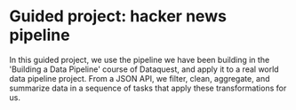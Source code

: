 # Guided project: hacker news pipeline

In this guided project, we use the pipeline we have been building in the 'Building a Data Pipeline' course of Dataquest, and apply it to a real world data pipeline project. From a JSON API, we filter, clean, aggregate, and summarize data in a sequence of tasks that apply these transformations for us.
